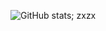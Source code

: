 ![GitHub stats](https://github-readme-stats.vercel.app/api?username=jeffersonbalde&show_icons=true&theme=tokyonight);
zxzx
